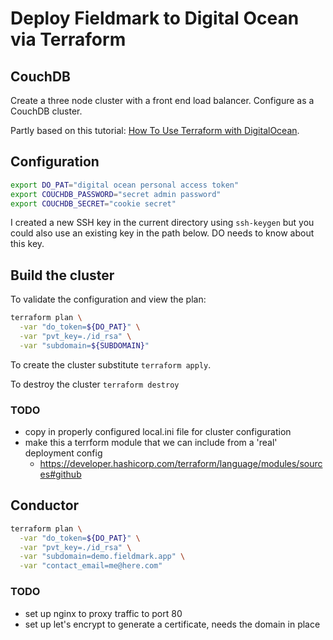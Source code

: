 # Deploy Fieldmark to Digital Ocean via Terraform

## CouchDB

Create a three node cluster with a front end load balancer. Configure
as a CouchDB cluster.  

Partly based on this tutorial:
[How To Use Terraform with DigitalOcean](https://www.digitalocean.com/community/tutorials/how-to-use-terraform-with-digitalocean).

## Configuration

```bash
export DO_PAT="digital ocean personal access token"
export COUCHDB_PASSWORD="secret admin password"
export COUCHDB_SECRET="cookie secret"
```

I created a new SSH key in the current directory using `ssh-keygen` but you could
also use an existing key in the path below.  DO needs to know about this key.

## Build the cluster

To validate the configuration and view the plan:

```bash
terraform plan \
  -var "do_token=${DO_PAT}" \
  -var "pvt_key=./id_rsa" \
  -var "subdomain=${SUBDOMAIN}"
```

To create the cluster substitute `terraform apply`.

To destroy the cluster `terraform destroy`

### TODO

- copy in properly configured local.ini file for cluster configuration
- make this a terrform module that we can include from a 'real' deployment config
  - <https://developer.hashicorp.com/terraform/language/modules/sources#github>

## Conductor

```bash
terraform plan \
  -var "do_token=${DO_PAT}" \
  -var "pvt_key=./id_rsa" \
  -var "subdomain=demo.fieldmark.app" \
  -var "contact_email=me@here.com"
```

### TODO

- set up nginx to proxy traffic to port 80
- set up let's encrypt to generate a certificate, needs the domain in place